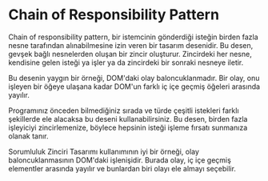 # Chain of Responsibility Pattern

Chain of responsibility pattern, bir istemcinin gönderdiği isteğin birden fazla nesne tarafından alınabilmesine izin veren bir tasarım desenidir.
Bu desen, gevşek bağlı nesnelerden oluşan bir zincir oluşturur. Zincirdeki her nesne, kendisine gelen isteği ya işler ya da zincirdeki bir sonraki nesneye iletir.

Bu desenin yaygın bir örneği, DOM'daki olay baloncuklanmadır. Bir olay, onu işleyen bir öğeye ulaşana kadar DOM'un farklı iç içe geçmiş öğeleri arasında yayılır.

Programınız önceden bilmediğiniz sırada ve türde çeşitli istekleri farklı şekillerde ele alacaksa bu deseni kullanabilirsiniz.
Bu desen, birden fazla işleyiciyi zincirlemenize, böylece hepsinin isteği işleme fırsatı sunmanıza olanak tanır.

Sorumluluk Zinciri Tasarımı kullanımının iyi bir örneği, olay baloncuklanmasının DOM'daki işlenişidir.
Burada olay, iç içe geçmiş elementler arasında yayılır ve bunlardan biri olayı ele almayı seçebilir.